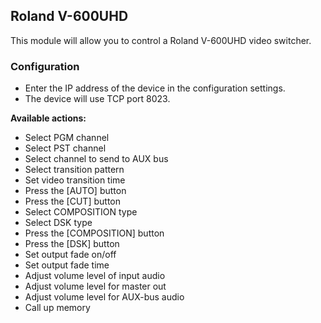 ## Roland V-600UHD

This module will allow you to control a Roland V-600UHD video switcher.

### Configuration
* Enter the IP address of the device in the configuration settings.
* The device will use TCP port 8023.

**Available actions:**
* Select PGM channel
* Select PST channel
* Select channel to send to AUX bus
* Select transition pattern
* Set video transition time
* Press the [AUTO] button
* Press the [CUT] button
* Select COMPOSITION type
* Select DSK type
* Press the [COMPOSITION] button
* Press the [DSK] button
* Set output fade on/off
* Set output fade time
* Adjust volume level of input audio
* Adjust volume level for master out
* Adjust volume level for AUX-bus audio
* Call up memory